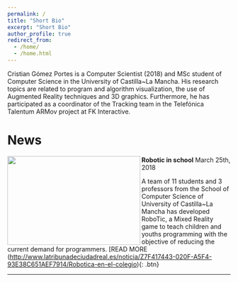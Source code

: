 ```yaml
---
permalink: /
title: "Short Bio"
excerpt: "Short Bio"
author_profile: true
redirect_from: 
  - /home/
  - /home.html
---
```


Cristian Gómez Portes is a Computer Scientist (2018) and MSc student of Computer Science in the University of Castilla~La Mancha. His 
research topics are related to program and algorithm visualization, the use of Augmented Reality techniques and 3D graphics. Furthermore, 
he has participated as a coordinator of the Tracking team in the Telefónica Talentum ARMov project at FK Interactive.

# News

<img align="left" width="300" height="200" src="https://Cris21395.github.io/images/robotic.JPG">

**Robotic in school**
March 25th, 2018

A team of 11 students and 3 professors from the School of Computer Science of University of Castilla~La Mancha has developed RoboTic, a Mixed Reality game to teach children and youths programming with the objective of reducing the current demand for programmers. [READ MORE (http://www.latribunadeciudadreal.es/noticia/Z7F417443-020F-A5F4-93E38C651AEF7914/Robotica-en-el-colegio){: .btn}

---

